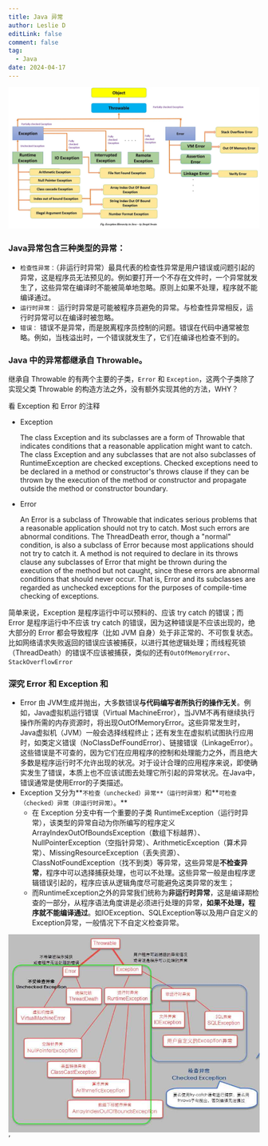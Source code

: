 ```yaml
---
title: Java 异常
author: Leslie D
editLink: false
comment: false
tag:
  - Java
date: 2024-04-17
---
```


<img src="./image/java_exception_ architecture.png">

### Java异常包含三种类型的异常：

- `检查性异常：`（非运行时异常）最具代表的检查性异常是用户错误或问题引起的异常，这是程序员无法预见的。例如要打开一个不存在文件时，一个异常就发生了，这些异常在编译时不能被简单地忽略。原则上如果不处理，程序就不能编译通过。
- `运行时异常：` 运行时异常是可能被程序员避免的异常。与检查性异常相反，运行时异常可以在编译时被忽略。
- `错误：` 错误不是异常，而是脱离程序员控制的问题。错误在代码中通常被忽略。例如，当栈溢出时，一个错误就发生了，它们在编译也检查不到的。

### **Java 中的异常都继承自 Throwable。**

继承自 Throwable 的有两个主要的子类，`Error` 和 `Exception`，这两个子类除了实现父类 Throwable 的构造方法之外，没有额外实现其他的方法，WHY？

看 Exception 和 Error 的注释

- Exception

    The class Exception and its subclasses are a form of Throwable that indicates conditions that a reasonable application might want to catch.
    The class Exception and any subclasses that are not also subclasses of RuntimeException are checked exceptions. Checked exceptions need to be declared in a method or constructor's throws clause if they can be thrown by the execution of the method or constructor and propagate outside the method or constructor boundary.
    
- Error
    
    An Error is a subclass of Throwable that indicates serious problems that a reasonable application should not try to catch. Most such errors are abnormal conditions. The ThreadDeath error, though a "normal" condition, is also a subclass of Error because most applications should not try to catch it.
    A method is not required to declare in its throws clause any subclasses of Error that might be thrown during the execution of the method but not caught, since these errors are abnormal conditions that should never occur. That is, Error and its subclasses are regarded as unchecked exceptions for the purposes of compile-time checking of exceptions.
    

简单来说，Exception 是程序运行中可以预料的、应该 try catch 的错误；而 Error 是程序运行中不应该 try catch 的错误，因为这种错误是不应该出现的，绝大部分的 Error 都会导致程序（比如 JVM 自身）处于非正常的、不可恢复状态。比如网络请求失败返回的错误应该被捕获，以进行其他逻辑处理；而线程死锁（ThreadDeath）的错误不应该被捕获，类似的还有`OutOfMemoryError`、`StackOverflowError`

### 深究 Error 和 Exception 和

- Error 由 JVM生成并抛出，大多数错误**与代码编写者所执行的操作无关**。例如，Java虚拟机运行错误（Virtual MachineError），当JVM不再有继续执行操作所需的内存资源时，将出现OutOfMemoryError。这些异常发生时，Java虚拟机（JVM）一般会选择线程终止；还有发生在虚拟机试图执行应用时，如类定义错误（NoClassDefFoundError）、链接错误（LinkageError）。这些错误是不可查的，因为它们在应用程序的控制和处理能力之外，而且绝大多数是程序运行时不允许出现的状况。对于设计合理的应用程序来说，即使确实发生了错误，本质上也不应该试图去处理它所引起的异常状况。在Java中，错误通常是使用Error的子类描述。
- Exception 又分为**`不检查（unchecked）异常**（运行时异常）`和**`可检查（checked）异常（非运行时异常）`。**
    - 在 Exception 分支中有一个重要的子类 RuntimeException（运行时异常），该类型的异常自动为你所编写的程序定义 ArrayIndexOutOfBoundsException（数组下标越界）、NullPointerException（空指针异常）、ArithmeticException（算术异常）、MissingResourceException（丢失资源）、ClassNotFoundException（找不到类）等异常，这些异常是**不检查异常**，程序中可以选择捕获处理，也可以不处理。这些异常一般是由程序逻辑错误引起的，程序应该从逻辑角度尽可能避免这类异常的发生；
    - 而RuntimeException之外的异常我们统称为**非运行时异常**，这是编译期检查的一部分，从程序语法角度讲是必须进行处理的异常，**如果不处理，程序就不能编译通过**。如IOException、SQLException等以及用户自定义的Exception异常，一般情况下不自定义检查异常。

<img src="./image/java_exception_architecture_2.jpg">’